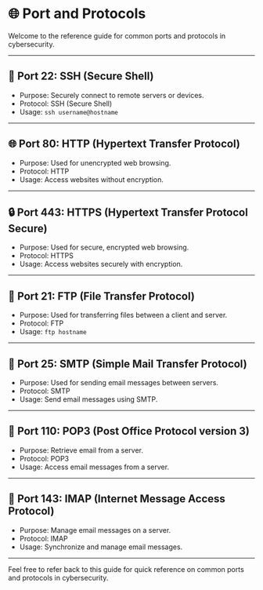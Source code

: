 # 🌐 Port and Protocols

Welcome to the reference guide for common ports and protocols in cybersecurity.

---

## 🚪 Port 22: SSH (Secure Shell)

- Purpose: Securely connect to remote servers or devices.
- Protocol: SSH (Secure Shell)
- Usage: `ssh username@hostname`

---

## 🌐 Port 80: HTTP (Hypertext Transfer Protocol)

- Purpose: Used for unencrypted web browsing.
- Protocol: HTTP
- Usage: Access websites without encryption.

---

## 🔒 Port 443: HTTPS (Hypertext Transfer Protocol Secure)

- Purpose: Used for secure, encrypted web browsing.
- Protocol: HTTPS
- Usage: Access websites securely with encryption.

---

## 📁 Port 21: FTP (File Transfer Protocol)

- Purpose: Used for transferring files between a client and server.
- Protocol: FTP
- Usage: `ftp hostname`

---

## 📧 Port 25: SMTP (Simple Mail Transfer Protocol)

- Purpose: Used for sending email messages between servers.
- Protocol: SMTP
- Usage: Send email messages using SMTP.

---

## 📨 Port 110: POP3 (Post Office Protocol version 3)

- Purpose: Retrieve email from a server.
- Protocol: POP3
- Usage: Access email messages from a server.

---

## 📩 Port 143: IMAP (Internet Message Access Protocol)

- Purpose: Manage email messages on a server.
- Protocol: IMAP
- Usage: Synchronize and manage email messages.

---

Feel free to refer back to this guide for quick reference on common ports and protocols in cybersecurity.
